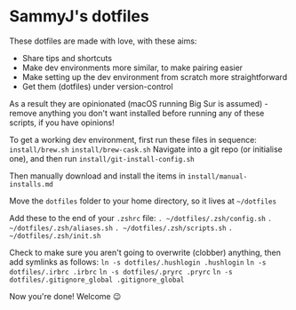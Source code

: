 # SammyJ's dotfiles

These dotfiles are made with love, with these aims:
- Share tips and shortcuts
- Make dev environments more similar, to make pairing easier
- Make setting up the dev environment from scratch more straightforward
- Get them (dotfiles) under version-control

As a result they are opinionated (macOS running Big Sur is assumed) - remove anything you don't want installed before running any of these scripts, if you have opinions!

To get a working dev environment, first run these files in sequence:
`install/brew.sh`
`install/brew-cask.sh`
Navigate into a git repo (or initialise one), and then run
`install/git-install-config.sh`

Then manually download and install the items in `install/manual-installs.md`

Move the `dotfiles` folder to your home directory, so it lives at `~/dotfiles`

Add these to the end of your `.zshrc` file:
`. ~/dotfiles/.zsh/config.sh`
`. ~/dotfiles/.zsh/aliases.sh`
`. ~/dotfiles/.zsh/scripts.sh`
`. ~/dotfiles/.zsh/init.sh`

Check to make sure you aren't going to overwrite (clobber) anything, then add symlinks as follows:
`ln -s dotfiles/.hushlogin .hushlogin`
`ln -s dotfiles/.irbrc .irbrc`
`ln -s dotfiles/.pryrc .pryrc`
`ln -s dotfiles/.gitignore_global .gitignore_global`

Now you're done! Welcome 😉